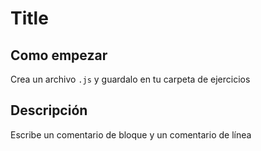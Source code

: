 # Title

## Como empezar

Crea un archivo `.js` y guardalo en tu carpeta de ejercicios

## Descripción

Escribe un comentario de bloque y un comentario de línea